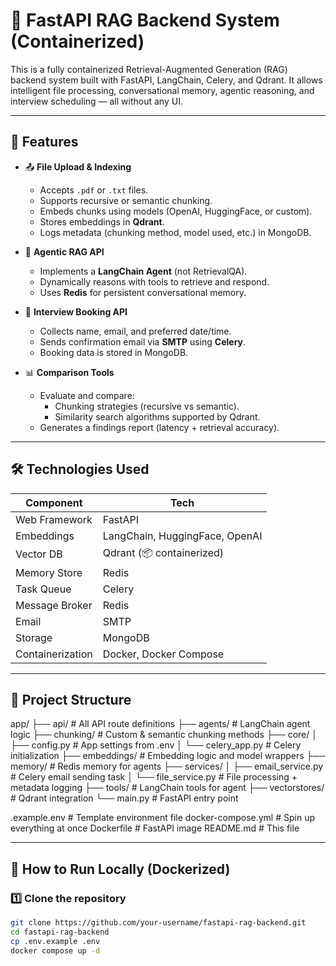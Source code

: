 # 🧠 FastAPI RAG Backend System (Containerized)

This is a fully containerized Retrieval-Augmented Generation (RAG) backend system built with FastAPI, LangChain, Celery, and Qdrant. It allows intelligent file processing, conversational memory, agentic reasoning, and interview scheduling — all without any UI.

---

## 🚀 Features

- 📤 **File Upload & Indexing**
  - Accepts `.pdf` or `.txt` files.
  - Supports recursive or semantic chunking.
  - Embeds chunks using models (OpenAI, HuggingFace, or custom).
  - Stores embeddings in **Qdrant**.
  - Logs metadata (chunking method, model used, etc.) in MongoDB.

- 🤖 **Agentic RAG API**
  - Implements a **LangChain Agent** (not RetrievalQA).
  - Dynamically reasons with tools to retrieve and respond.
  - Uses **Redis** for persistent conversational memory.

- 📅 **Interview Booking API**
  - Collects name, email, and preferred date/time.
  - Sends confirmation email via **SMTP** using **Celery**.
  - Booking data is stored in MongoDB.

- 📊 **Comparison Tools**
  - Evaluate and compare:
    - Chunking strategies (recursive vs semantic).
    - Similarity search algorithms supported by Qdrant.
  - Generates a findings report (latency + retrieval accuracy).

---

## 🛠️ Technologies Used

| Component | Tech |
|----------|------|
| Web Framework | FastAPI |
| Embeddings | LangChain, HuggingFace, OpenAI |
| Vector DB | Qdrant (📦 containerized) |
| Memory Store | Redis |
| Task Queue | Celery |
| Message Broker | Redis |
| Email | SMTP |
| Storage | MongoDB |
| Containerization | Docker, Docker Compose |

---

## 📂 Project Structure

app/
├── api/ # All API route definitions
├── agents/ # LangChain agent logic
├── chunking/ # Custom & semantic chunking methods
├── core/
│ ├── config.py # App settings from .env
│ └── celery_app.py # Celery initialization
├── embeddings/ # Embedding logic and model wrappers
├── memory/ # Redis memory for agents
├── services/
│ ├── email_service.py # Celery email sending task
│ └── file_service.py # File processing + metadata logging
├── tools/ # LangChain tools for agent
├── vectorstores/ # Qdrant integration
└── main.py # FastAPI entry point

.example.env # Template environment file
docker-compose.yml # Spin up everything at once
Dockerfile # FastAPI image
README.md # This file



---

## 🧪 How to Run Locally (Dockerized)

### 1️⃣ Clone the repository

```bash
git clone https://github.com/your-username/fastapi-rag-backend.git
cd fastapi-rag-backend
cp .env.example .env
docker compose up -d
